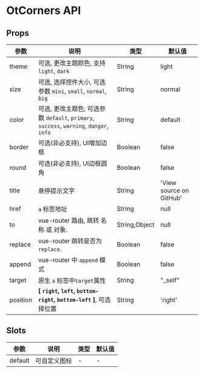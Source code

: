 # OtCorners API

## Props

| 参数 | 说明 | 类型 | 默认值 |
| --- | --- | --- | --- |
| theme | 可选, 更改主题颜色, 支持 `light`, `dark` | String | light |
| size | 可选, 选择控件大小, 可选参数 `mini`, `small`, `normal`, `big` | String | normal |
| color | 可选, 更改主题色, 可选参数 `default`, `primary`, `success`, `warning`, `danger`, `info` | String | default |
| border | 可选(非必支持), UI增加边框 | Boolean | false |
| round | 可选(非必支持), UI边框圆角 | Boolean | false |
| title | 悬停提示文字 | String | 'View source on GitHub' |
| href | `a` 标签地址 | String | null |
| to | vue-router 路由, 跳转 名称 或 对象. | String,Object | null |
| replace | vue-router 跳转是否为 `replace`. | Boolean | false |
| append | vue-router 中 `append` 模式 | Boolean | false |
| target | 原生 `a` 标签中`target`属性 | String | "_self" |
| position | **[ `right`, `left`, `bottom-right`, `bottom-left` ]**, 可选择位置 | String | 'right' |

## Slots

| 参数 | 说明 | 类型 | 默认值 |
| --- | --- | --- | --- |
| default | 可自定义图标 | - | - |

